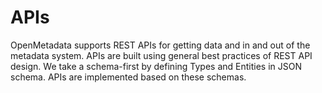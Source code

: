# APIs

OpenMetadata supports REST APIs for getting data and in and out of the metadata system. APIs are built using general best practices of REST API design. We take a schema-first by defining Types and Entities in JSON schema. APIs are implemented based on these schemas.

 

